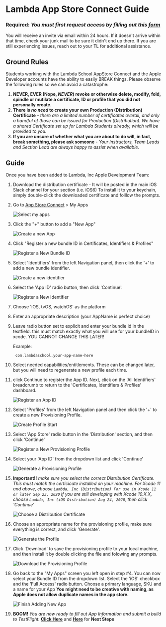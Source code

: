 # Lambda App Store Connect Guide


### **Required**: *You must first request access by filling out this [form](https://forms.gle/WmS5j6tcW9XFEEGv7)*

You will receive an invite via email within 24 hours. If it doesn't arrive within that time, check your junk mail to be sure it didn't end up there. If you are still experiencing issues, reach out to your TL for additional assistance.

## Ground Rules

Students working with the Lambda School AppStore Connect and the Apple Developer accounts have the ability to easily BREAK things. Please observe the following rules so we can avoid a catastrophe:

1. **NEVER, EVER (Nope, *NEVER*) revoke or otherwise delete, modify, fold, spindle or mutilate a certificate, ID or profile that you did not personally create.**
2. **There is *no need* to create your own Production (Distribution) Certificate** - *there are a limited number of certificates overall, and only a handful of those can be issued for Production (Distribution). We have a shared Certificate set up for Lambda Students already, which will be provided to you.*
3. **If you are unsure of whether what you are about to do will, in fact, break something, please ask someone** - *Your instructors, Team Leads and Section Lead are always happy to assist when available.*

## Guide

Once you have been added to Lambda, Inc Apple Development Team:

1. Download the distribution certificate - It will be posted in the main iOS Slack channel for your section (i.e. iOS6) To install it to your keychain, simply double-click the downloaded certificate and folllow the prompts.

2. Go to [App Store Connect](https://appstoreconnect.apple.com/login) > My Apps

	![Select my apps](./Assets/Images/1.Select-my-apps.png)
	
3. Click the "+" button to add a "New App"
    
    ![Create a new App](./Assets/Images/2.Create-a-New-App.png)
    
4. Click "Register a new bundle ID in Certificates, Identifiers & Profiles"
	
	![Register a New Bundle ID](./Assets/Images/3.Register-a-New-Bundle-ID.png)
	
5. Select 'Identifiers' from the left Navigation panel, then click the '+' to add a new bundle identifier.

	![Create a new identifier](./Assets/Images/4.CreateANewIdentifier.png)
	
6. Select the 'App ID' radio button, then click 'Continue'.

	![Register a New Identifier](./Assets/Images/5.RegisterANewIdentifier.png)
	
7. Choose 'iOS, tvOS, watchOS' as the platform
8. Enter an appropriate description (your AppName is perfect choice)
9. Leave radio button set to explicit and enter your bundle id in the textfield. this must match exactly what you will use for your bundleID in xcode. YOU CANNOT CHANGE THIS LATER!
	
	Example: 
		
		com.lambdaschool.your-app-name-here

10. Select needed capabilities/entitlements. These can be changed later, but you will need to regenerate a new profile each time.
11. click Continue to register the App ID. Next, click on the 'All Identifiers' breadcrumb to return to the 'Certificates, Identifiers & Profiles' dashboard.

	![Register an App ID](./Assets/Images/6.RegisterAnAppID.png)
	
12. Select 'Profiles' from the left Navigation panel and then click the '+' to create a new Provisioning Profile.

	![Create Profile Start](./Assets/Images/7.CreateAProfile-1.png)
	
13. Select 'App Store' radio button in the 'Distribution' section, and then click 'Continue'

	![Register a New Provisioning Profile](./Assets/Images/8.RegisterNewProvisioningProfile.png)
	
14. Select your 'App ID' from the dropdown list and click 'Continue'

	![Generate a Provisioning Profile](./Assets/Images/9.GenerateProvisioningProfile.png)
	
15. **Important!!** *make sure you select the correct Distribution Certificate. This must match the certicicate installed on your machine. For Xcode 11 and above, choose `Lambda, Inc (Distribution) For use in Xcode 11 or later Sep 23, 2020` If you are still developing with Xcode 10.X.X, choose `Lambda, Inc (iOS Distribution) Aug 24, 2020`, then click 'Continue'*

	![Choose a Distribution Certificate](./Assets/Images/10.ChooseDistributionCertificate.png)
	
16. Choose an appropriate name for the provisioning profile, make sure everything is correct, and click 'Generate'.

	![Generate the Profile](./Assets/Images/11.GenerateTheProfile.png)
	
17. Click 'Download' to save the provisioning profile to your local machine, and then install it by double clicking the file and folowing any prompts.

	![Download the Provisioning Profile](./Assets/Images/12.DownloadProvisioningProfile.png)
	
18. Go back to the "My Apps" screen you left open in step #4. You can now select your Bundle ID from the dropdown list. Select the 'iOS' checkbox and the 'Full Access' radio button. Choose a primary language, SKU and a name for your App **You might need to be creative with naming, as Apple does not allow duplicate names in the app store.**

	![Finish Adding New App](./Assets/Images/13.FinishAddingNewApp.png)
	
19. **BOOM!** *You are now ready to fill out App Information and submit a build to TestFlight.* [**Click Here**](https://help.apple.com/xcode/mac/current/#/dev91fe7130a) and [**Here**](https://help.apple.com/xcode/mac/current/#/dev2539d985f) for **Next Steps**